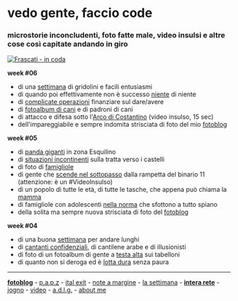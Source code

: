 # vedo gente, faccio code  
### microstorie inconcludenti, foto fatte male, video insulsi e altre cose così capitate andando in giro     

[![](https://drive.google.com/uc?id=1rX477SLaomnjWmGuD5ZlcjBlCroIm5bR "Frascati - in coda")](https://photos.app.goo.gl/ys8AAiCGfMq13ojq5) 

**week #06**   

- di una [settimana](/20wk06-uber-lasettimana.html) di gridolini e facili entusiasmi 
- di quando poi effettivamente non è successo [niente](/19wk36-niente-interarete.md) di niente   
- di [complicate operazioni](/19wk36-rimettere-interarete.md) finanziare sul dare/avere   
- di [fotoalbum di cani](https://photos.app.goo.gl/DhWNbTDrradvg3cn6) e di padroni di cani  
- di attacco e difesa sotto l'[Arco di Costantino](https://youtu.be/D9MF9bXMbBI) (video insulso, 15 sec)  
- dell'impareggiabile e sempre indomita strisciata di foto del mio [fotoblog](https://photos.app.goo.gl/ys8AAiCGfMq13ojq5) 


**week #05**  

- di [panda giganti](/20wk05-pandi-lasettimana.md) in zona Esquilino  
- di [situazioni  incontinenti](/20wk05-excusatio-jogno.md) sulla tratta verso i castelli  
- di foto di [famigliole](https://photos.app.goo.gl/NqaAtzxGAbYZnV997)    
- di gente che [scende nel sottopasso](https://youtu.be/xizie-wNScc) dalla rampetta del binario 11 (attenzione: è un #VideoInsulso)   
- di un popolo di tutte le età, di tutte le tasche, che appena può chiama la [mamma](/19wk36-mammoni-interarete.md)  
- di famigliole con adolescenti [nella norma](/19wk36-nellanorma-interarete.md) che sfottono a tutto spiano  
- della solita ma sempre nuova strisciata di foto del [fotoblog](https://photos.app.goo.gl/ys8AAiCGfMq13ojq5)  


**week #04**  
- di una buona [settimana](/20wk04-vadolungo-lasettimana.md) per andare lunghi
- di [cantanti confidenziali](20wk04-performers-noteamargine.md), di cantilene arabe e di illusionisti  
- di foto di un fotoalbum di gente a [testa alta](https://photos.app.goo.gl/q46hKw3pjnXis4ki7) sui tabelloni  
- di quanto non si deroga ed è [lotta dura](/19wk36-lottadiclasse-interarete.md) senza paura

<!---  

**week #03**  
- una [settimana passata](/20wk03-inincognito-lasettimana.md) sotto traccia
- di [distanze](20wk03-distanze-jogno.md) più o meno distanti  
- fotoalbum di gente che sta [faccia a faccia](https://photos.app.goo.gl/t4DAkoyFZLDQ4gQE9)  
- di lenze e [vecchie volpi](/19wk36-lenze-interarete.md)  
- di [testate](/20wk03-scapocciati-jogno.md) e di gente che scapoccia

**week #02**  
- fotoalbum di [foto di foto](https://photos.app.goo.gl/nLBfCofiNfdtAiWcA) (di foto di foto) 
- di discorsi da autobus in zona [la Favorita](/20wk02-prospettive-lasettimana.md) direzione Tommaso Natale (PA)  
- il video insulso di uno che invoca ["palla!.."](https://youtu.be/_2n0INR4Y7w), durata 10sec   
- di colori abbinati, di [cambi di stagione](/20wk02-ragazzi-noteamargine.md) e di coperture economiche    
- di quanto anche le [gnappette](/19wk36-gnappetta-interarete.md) nel loro piccolo si incazzano   
- di calze, befane, [ragazze carine](/20wk02-befana-italexit.md) e blocchi di liquirizia   

**week #51-#52-#01**  
- di scabrose situazioni nell'alta [ciociaria](/19wk36-ciociara-interarete.md)  
- sul pericolo di una imminente [sostituzione etnica](/20wk01-sostituzione-italexit.md)  
- di uno che fa [un punto](/19wk36-comunicazionipersonali-interarete.md) su certe sue questioni personali  
- foto album di [scale](https://photos.app.goo.gl/vHx1LAQk8Xs6YTWW9) dove salire, scendere e sopratutto sedercisi  
- foto album di roba [verde](https://photos.app.goo.gl/Qb8hwUaHCyeUmyqx5), non solo alberi  
- foto album di [due ruote](https://photos.app.goo.gl/8hB2sPqda4Ct1JgNA), forse sono uscito fuori dal *clichè* della bici appoggiata al portone   
- la solita strisciata di foto [fotoblog](https://photos.app.goo.gl/ys8AAiCGfMq13ojq5)   

**week #50**  
- del [policlinico](/19wk50-policlinico-lasettimana.md) di Roma che a ben guardare c'ha il suo fascino  
- una microstoria losca di [ciabatte cinesi](/19wk36-ciabatte-interarete.html) e del casino che hanno procurato in reparto     
- foto di [quadrati](https://photos.app.goo.gl/zQsM9qa9a1SiPt5z8)    
- sono andato a vedere ["l'Abisso"](/19wk50-calata-roma.html) e ci faceva un freddo boia    

**week #48 - #49**  
- [una settimana](/19wk49-performance-lasettimana.md) dalle inattese *performace*  
- foto di quando si sta [appesi](https://photos.app.goo.gl/ckHYESejN2H6qt3S6) come sugli alberi le foglie  
- video insulso sul [via vai](https://youtu.be/Pu4mT19fQVY) nella penombra della Metro B (veramente avvincente!)  
- foto di [coppie lui/lei](https://photos.app.goo.gl/auwH1qsLiHtnewvEA)  
--->  

---  
[**fotoblog**](https://photos.app.goo.gl/ys8AAiCGfMq13ojq5) - [p.a.p.z](/papz.md) - [ital exit](/italexit.md) - [note a margine](/incrociati.md) - [la settimana](/lasettimana.md) - [**intera rete**](/interarete.md) - [jogno](/jogno.md) - [video](https://www.youtube.com/channel/UCDoy-lXaaJVugJ9bLVSXGJw?view_as=subscriber) - [a.d.l.g.](https://www.youtube.com/channel/UC8B2bq3VdPtSeLzryWwNAlQ) - [about me](/aboutme.md)  
    


